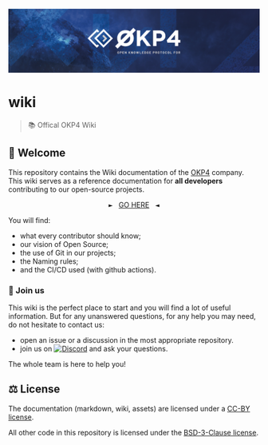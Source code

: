 [![okp4 github banner](./assets/okp4-banner.png)](https://okp4.network)

# wiki

> 📚 Offical OKP4 Wiki

## 👋 Welcome

This repository contains the Wiki documentation of the [OKP4](https://okp4.network) company. This wiki serves as a reference documentation for **all developers** contributing to our open-source projects.

<p align="center">
    <tt>►</tt>&nbsp;&nbsp;&nbsp;<a href="https://github.com/okp4/wiki/wiki">GO HERE</a>&nbsp;&nbsp;&nbsp;<tt>◄</tt>
</p>

You will find:

- what every contributor should know;
- our vision of Open Source;
- the use of Git in our projects;
- the Naming rules;
- and the CI/CD used (with github actions).

### 🤗 Join us

This wiki is the perfect place to start and you will find a lot of useful information. But for any unanswered questions, for any help you may need, do not hesitate to contact us:

- open an issue or a discussion in the most appropriate repository.
- join us on [![Discord](https://img.shields.io/badge/Discord-7289DA?logo=discord&logoColor=white)](https://discord.gg/okp4) and ask your questions.

The whole team is here to help you!

## ⚖️ License

The documentation (markdown, wiki, assets) are licensed under a [CC-BY license](LICENSE).

All other code in this repository is licensed under the [BSD-3-Clause license](LICENSE-CODE).
